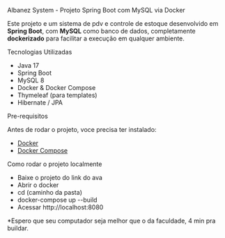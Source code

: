 Albanez System - Projeto Spring Boot com MySQL via Docker

Este projeto e um sistema de pdv e controle de estoque desenvolvido em **Spring Boot**, com **MySQL** como banco de dados, completamente **dockerizado** para facilitar a execução em qualquer ambiente.

Tecnologias Utilizadas

- Java 17
- Spring Boot
- MySQL 8
- Docker & Docker Compose
- Thymeleaf (para templates)
- Hibernate / JPA

Pre-requisitos

Antes de rodar o projeto, voce precisa ter instalado:

- [Docker](https://www.docker.com/)
- [Docker Compose](https://docs.docker.com/compose/)

Como rodar o projeto localmente

- Baixe o projeto do link do ava
- Abrir o docker
- cd (caminho da pasta)
- docker-compose up --build
- Acessar http://localhost:8080

*Espero que seu computador seja melhor que o da faculdade, 4 min pra buildar.
